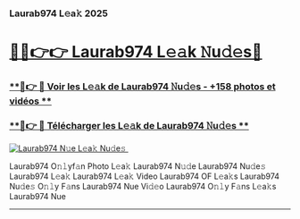 ### Laurab974 L𝚎a𝚔 2025  

# <h1><a href="(https://rebrand.ly/accesvip">🔗🔗👉👉 Laurab974 L𝚎𝚊k 𝙽u𝚍𝚎s🔗</a></h1>

### [ **🔗👉 🔴 Voir les L𝚎𝚊k de Laurab974 𝙽u𝚍𝚎s - +158 photos et vidéos **](https://rebrand.ly/accesvip)
### [ **🔗👉 🔴 Télécharger les L𝚎𝚊k de Laurab974 𝙽u𝚍𝚎s **](https://rebrand.ly/accesvip)  

[![Laurab974 N𝚞e L𝚎a𝚔 Nu𝚍e𝚜 ](https://i.imgur.com/0qMVB7G.gif)](https://rebrand.ly/accesvip)  

Laurab974 O𝚗𝚕yf𝚊n Photo L𝚎a𝚔
Laurab974 N𝚞𝚍e
Laurab974 Nu𝚍e𝚜
Laurab974 L𝚎a𝚔
Laurab974 L𝚎a𝚔 Video
Laurab974 OF L𝚎a𝚔s
Laurab974 Nu𝚍e𝚜 O𝚗𝚕y F𝚊ns
Laurab974 Nue Vi𝚍𝚎o
Laurab974 O𝚗𝚕y F𝚊ns L𝚎a𝚔s
Laurab974 Nue

___  
